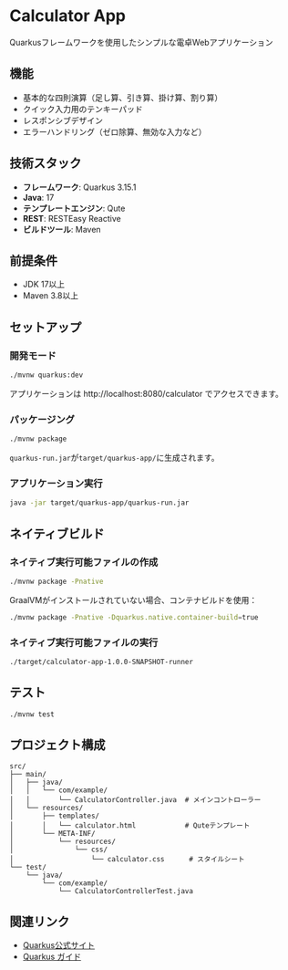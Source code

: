 # Calculator App

Quarkusフレームワークを使用したシンプルな電卓Webアプリケーション

## 機能

- 基本的な四則演算（足し算、引き算、掛け算、割り算）
- クイック入力用のテンキーパッド
- レスポンシブデザイン
- エラーハンドリング（ゼロ除算、無効な入力など）

## 技術スタック

- **フレームワーク**: Quarkus 3.15.1
- **Java**: 17
- **テンプレートエンジン**: Qute
- **REST**: RESTEasy Reactive
- **ビルドツール**: Maven

## 前提条件

- JDK 17以上
- Maven 3.8以上

## セットアップ

### 開発モード

```bash
./mvnw quarkus:dev
```

アプリケーションは http://localhost:8080/calculator でアクセスできます。

### パッケージング

```bash
./mvnw package
```

`quarkus-run.jar`が`target/quarkus-app/`に生成されます。

### アプリケーション実行

```bash
java -jar target/quarkus-app/quarkus-run.jar
```

## ネイティブビルド

### ネイティブ実行可能ファイルの作成

```bash
./mvnw package -Pnative
```

GraalVMがインストールされていない場合、コンテナビルドを使用：

```bash
./mvnw package -Pnative -Dquarkus.native.container-build=true
```

### ネイティブ実行可能ファイルの実行

```bash
./target/calculator-app-1.0.0-SNAPSHOT-runner
```

## テスト

```bash
./mvnw test
```

## プロジェクト構成

```
src/
├── main/
│   ├── java/
│   │   └── com/example/
│   │       └── CalculatorController.java  # メインコントローラー
│   └── resources/
│       ├── templates/
│       │   └── calculator.html            # Quteテンプレート
│       └── META-INF/
│           └── resources/
│               └── css/
│                   └── calculator.css      # スタイルシート
└── test/
    └── java/
        └── com/example/
            └── CalculatorControllerTest.java
```

## 関連リンク

- [Quarkus公式サイト](https://quarkus.io/)
- [Quarkus ガイド](https://quarkus.io/guides/)
